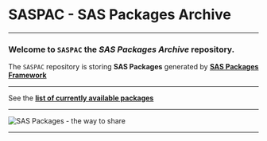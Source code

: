 # SASPAC - SAS Packages Archive

---

### Welcome to `SASPAC` the *SAS Packages Archive* repository.

The `SASPAC` repository is storing **SAS Packages** generated by [**SAS Packages Framework**](github.com/yabwon/SAS_PACKAGES "SAS Packages Framework")

---

See the [**list of currently available packages**](https://github.com/orgs/SASPAC/repositories) 

---

![SAS Packages - the way to share](https://github.com/SASPAC/.github/assets/9314894/1712d153-19ed-478b-ac18-e296e88c5d9c)

---
